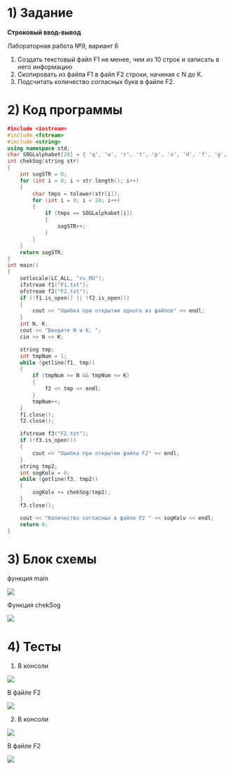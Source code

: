 # 1) Задание
**Строковый ввод-вывод** 

Лабораторная работа №9, вариант 6
1. Создать текстовый файл F1 не менее, чем из 10 строк и
записать в него информацию
2. Скопировать из файла F1 в файл F2 строки, начиная с N
до K.
3. Подсчитать количество согласных букв в файле F2.


# 2) Код программы

```cpp
﻿#include <iostream>
#include <fstream>
#include <string>
using namespace std;
char SOGLalphabet[20] = { 'q', 'w', 'r', 't', 'p', 's', 'd', 'f', 'g', 'h', 'j', 'k', 'l', 'z', 'x', 'c', 'v', 'b', 'n', 'm' };
int chekSog(string str) 
{
    int sogSTR = 0;
    for (int i = 0; i < str.length(); i++) 
    {
        char tmps = tolower(str[i]);
        for (int i = 0; i < 20; i++)
        {
            if (tmps == SOGLalphabet[i])
            {
                sogSTR++;
            }
        }
    }
    return sogSTR;
}
int main() 
{
    setlocale(LC_ALL, "ru_RU");
    ifstream f1("F1.txt");
    ofstream f2("F2.txt");
    if (!f1.is_open() || !f2.is_open())
    {
        cout << "Ошибка при открытии одного из файлов" << endl;
    }
    int N, K;
    cout << "Введите N и K: ";
    cin >> N >> K;

    string tmp;
    int tmpNum = 1;
    while (getline(f1, tmp))
    {
        if (tmpNum >= N && tmpNum <= K) 
        {
            f2 << tmp << endl;
        }
        tmpNum++;
    }
    f1.close();
    f2.close();

    ifstream f3("F2.txt");
    if (!f3.is_open()) 
    {
        cout << "Ошибка при открытии файла F2" << endl;
    }
    string tmp2;
    int sogKolv = 0;
    while (getline(f3, tmp2)) 
    {
        sogKolv += chekSog(tmp2);
    }
    f3.close();

    cout << "Количество согласных в файле F2 " << sogKolv << endl;
    return 0;
}
```

# 3) Блок схемы
функция main

<image src ="lab9_main.drawio.png">

Функция chekSog

<image src ="lab9_chek.drawio.png">

# 4) Тесты

1. В консоли

<image src ="lab9_12-13_test.png">

В файле F2

<image src ="lab9_12-13_test_txt.png">

2. В консоли

<image src ="lab9_4-8_test.png">

В файле F2

<image src ="lab9_4-8_test_txt.png">






